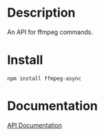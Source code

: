 # Description
An API for ffmpeg commands.

# Install
```
npm install ffmpeg-async
```

# Documentation
[API Documentation](https://docs.google.com/document/d/18E9159nGsHGwA5PCwqTIH_NkRet2EpYizJu2J3vrC9E/edit?usp=sharing)